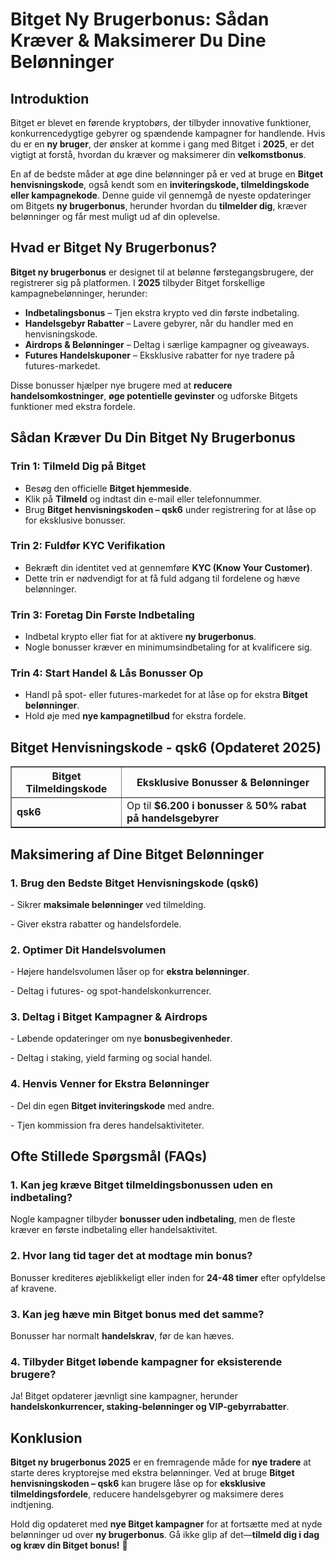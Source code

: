 <h1>Bitget Ny Brugerbonus: Sådan Kræver & Maksimerer Du Dine Belønninger</h1>

<h2>Introduktion</h2>
<p>Bitget er blevet en førende kryptobørs, der tilbyder innovative funktioner, konkurrencedygtige gebyrer og spændende kampagner for handlende. Hvis du er en <strong>ny bruger</strong>, der ønsker at komme i gang med Bitget i <strong>2025</strong>, er det vigtigt at forstå, hvordan du kræver og maksimerer din <strong>velkomstbonus</strong>.</p>
<p>En af de bedste måder at øge dine belønninger på er ved at bruge en <strong>Bitget henvisningskode</strong>, også kendt som en <strong>inviteringskode, tilmeldingskode eller kampagnekode</strong>. Denne guide vil gennemgå de nyeste opdateringer om Bitgets <strong>ny brugerbonus</strong>, herunder hvordan du <strong>tilmelder dig</strong>, kræver belønninger og får mest muligt ud af din oplevelse.</p>

<h2>Hvad er Bitget Ny Brugerbonus?</h2>
<p><strong>Bitget ny brugerbonus</strong> er designet til at belønne førstegangsbrugere, der registrerer sig på platformen. I <strong>2025</strong> tilbyder Bitget forskellige kampagnebelønninger, herunder:</p>
<ul>
    <li><strong>Indbetalingsbonus</strong> – Tjen ekstra krypto ved din første indbetaling.</li>
    <li><strong>Handelsgebyr Rabatter</strong> – Lavere gebyrer, når du handler med en henvisningskode.</li>
    <li><strong>Airdrops & Belønninger</strong> – Deltag i særlige kampagner og giveaways.</li>
    <li><strong>Futures Handelskuponer</strong> – Eksklusive rabatter for nye tradere på futures-markedet.</li>
</ul>
<p>Disse bonusser hjælper nye brugere med at <strong>reducere handelsomkostninger</strong>, <strong>øge potentielle gevinster</strong> og udforske Bitgets funktioner med ekstra fordele.</p>

<h2>Sådan Kræver Du Din Bitget Ny Brugerbonus</h2>
<h3>Trin 1: Tilmeld Dig på Bitget</h3>
<ul>
    <li>Besøg den officielle <strong>Bitget hjemmeside</strong>.</li>
    <li>Klik på <strong>Tilmeld</strong> og indtast din e-mail eller telefonnummer.</li>
    <li>Brug <strong>Bitget henvisningskoden – qsk6</strong> under registrering for at låse op for eksklusive bonusser.</li>
</ul>

<h3>Trin 2: Fuldfør KYC Verifikation</h3>
<ul>
    <li>Bekræft din identitet ved at gennemføre <strong>KYC (Know Your Customer)</strong>.</li>
    <li>Dette trin er nødvendigt for at få fuld adgang til fordelene og hæve belønninger.</li>
</ul>

<h3>Trin 3: Foretag Din Første Indbetaling</h3>
<ul>
    <li>Indbetal krypto eller fiat for at aktivere <strong>ny brugerbonus</strong>.</li>
    <li>Nogle bonusser kræver en minimumsindbetaling for at kvalificere sig.</li>
</ul>

<h3>Trin 4: Start Handel & Lås Bonusser Op</h3>
<ul>
    <li>Handl på spot- eller futures-markedet for at låse op for ekstra <strong>Bitget belønninger</strong>.</li>
    <li>Hold øje med <strong>nye kampagnetilbud</strong> for ekstra fordele.</li>
</ul>

<h2>Bitget Henvisningskode - qsk6 (Opdateret 2025)</h2>
<table border="1">
    <tr>
        <th>Bitget Tilmeldingskode</th>
        <th>Eksklusive Bonusser & Belønninger</th>
    </tr>
    <tr>
        <td><strong>qsk6</strong></td>
        <td>Op til <strong>$6.200 i bonusser</strong> & <strong>50% rabat på handelsgebyrer</strong></td>
    </tr>
</table>

<h2>Maksimering af Dine Bitget Belønninger</h2>
<h3>1. Brug den Bedste Bitget Henvisningskode (qsk6)</h3>
<p>- Sikrer <strong>maksimale belønninger</strong> ved tilmelding.</p>
<p>- Giver ekstra rabatter og handelsfordele.</p>

<h3>2. Optimer Dit Handelsvolumen</h3>
<p>- Højere handelsvolumen låser op for <strong>ekstra belønninger</strong>.</p>
<p>- Deltag i futures- og spot-handelskonkurrencer.</p>

<h3>3. Deltag i Bitget Kampagner & Airdrops</h3>
<p>- Løbende opdateringer om nye <strong>bonusbegivenheder</strong>.</p>
<p>- Deltag i staking, yield farming og social handel.</p>

<h3>4. Henvis Venner for Ekstra Belønninger</h3>
<p>- Del din egen <strong>Bitget inviteringskode</strong> med andre.</p>
<p>- Tjen kommission fra deres handelsaktiviteter.</p>

<h2>Ofte Stillede Spørgsmål (FAQs)</h2>
<h3>1. Kan jeg kræve Bitget tilmeldingsbonussen uden en indbetaling?</h3>
<p>Nogle kampagner tilbyder <strong>bonusser uden indbetaling</strong>, men de fleste kræver en første indbetaling eller handelsaktivitet.</p>

<h3>2. Hvor lang tid tager det at modtage min bonus?</h3>
<p>Bonusser krediteres øjeblikkeligt eller inden for <strong>24-48 timer</strong> efter opfyldelse af kravene.</p>

<h3>3. Kan jeg hæve min Bitget bonus med det samme?</h3>
<p>Bonusser har normalt <strong>handelskrav</strong>, før de kan hæves.</p>

<h3>4. Tilbyder Bitget løbende kampagner for eksisterende brugere?</h3>
<p>Ja! Bitget opdaterer jævnligt sine kampagner, herunder <strong>handelskonkurrencer, staking-belønninger og VIP-gebyrrabatter</strong>.</p>

<h2>Konklusion</h2>
<p><strong>Bitget ny brugerbonus 2025</strong> er en fremragende måde for <strong>nye tradere</strong> at starte deres kryptorejse med ekstra belønninger. Ved at bruge <strong>Bitget henvisningskoden – qsk6</strong> kan brugere låse op for <strong>eksklusive tilmeldingsfordele</strong>, reducere handelsgebyrer og maksimere deres indtjening.</p>
<p>Hold dig opdateret med <strong>nye Bitget kampagner</strong> for at fortsætte med at nyde belønninger ud over <strong>ny brugerbonus</strong>. Gå ikke glip af det—<strong>tilmeld dig i dag og kræv din Bitget bonus!</strong> 🚀</p>
